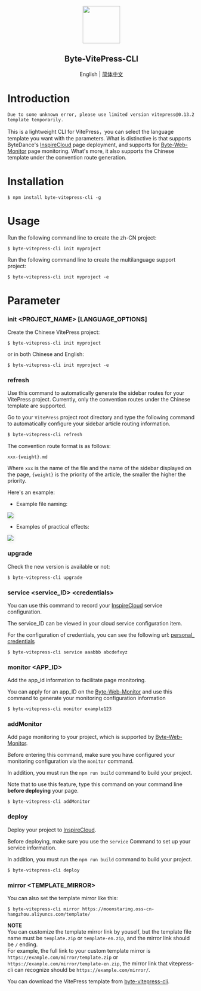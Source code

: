 <p align="center"><img src="https://s2.ax1x.com/2020/02/04/1DsmTO.png" height = "100" /></p>
<h2 align="center">Byte-VitePress-CLI</h2>
<p align="center">  
English | <a href="./README_ZH.md">简体中文</a>
</p>

# Introduction

`Due to some unknown error, please use limited version vitepress@0.13.2 template temporarily.`

This is a lightweight CLI for VitePress，you can select the language template you want with the parameters. What is distinctive is that supports ByteDance's [InspireCloud](https://qingfuwu.cn/) page deployment, and supports for [Byte-Web-Monitor](https://byte-web-monitor.vansin.top/) page monitoring. What's more, it also supports the Chinese template under the convention route generation.

# Installation
```
$ npm install byte-vitepress-cli -g
```
# Usage
Run the following command line to create the zh-CN project:
```
$ byte-vitepress-cli init myproject
```
Run the following command line to create the multilanguage support project:
```
$ byte-vitepress-cli init myproject -e
```

# Parameter
### init <PROJECT_NAME> [LANGUAGE_OPTIONS]
Create the Chinese VitePress project:
```
$ byte-vitepress-cli init myproject 
```
or in both Chinese and English:
```
$ byte-vitepress-cli init myproject -e
```

### refresh
Use this command to automatically generate the sidebar routes for your VitePress project. Currently, only the convention routes under the Chinese template are supported.

Go to your `VitePress` project root directory and type the following command to automatically configure your sidebar article routing information.

```bash
$ byte-vitepress-cli refresh
```

The convention route format is as follows:

```
xxx-{weight}.md
```

Where `xxx` is the name of the file and the name of the sidebar displayed on the page, `{weight}` is the priority of the article, the smaller the higher the priority.

Here's an example:

- Example file naming:
  
<img src = 'https://i.bmp.ovh/imgs/2021/09/37c5924a58451feb.png' style="box-shadow: 1px 2px 10px rgba(0,0,0,0.1);"/>

- Examples of practical effects:
  
<img src = 'https://i.bmp.ovh/imgs/2021/09/21c89756fb6fcd74.png' style="box-shadow: 1px 2px 10px rgba(0,0,0,0.1);"/>

### upgrade
Check the new version is available or not:
```
$ byte-vitepress-cli upgrade
```

### service <service_ID> \<credentials>
You can use this command to record your [InspireCloud](https://qingfuwu.cn/) service configuration.

The service_ID can be viewed in your cloud service configuration item.

For the configuration of credentials, you can see the following url: [personal_ credentials](https://qingfuwu.cn/docs/openapi/personaltoken2.html)
```
$ byte-vitepress-cli service aaabbb abcdefxyz
```

### monitor <APP_ID>
Add the app_id information to facilitate page monitoring.

You can apply for an app_ID on the [Byte-Web-Monitor](https://byte-web-monitor.vansin.top/) and use this command to generate your monitoring configuration information

```
$ byte-vitepress-cli monitor example123
```

### addMonitor 
Add page monitoring to your project, which is supported by [Byte-Web-Monitor](https://byte-web-monitor.vansin.top/).

Before entering this command, make sure you have configured your monitoring configuration via the `monitor` command.

In addition, you must run the `npm run build` command to build your project.

Note that to use this feature, type this command on your command line **before deploying** your page.

```
$ byte-vitepress-cli addMonitor
```
### deploy
Deploy your project to [InspireCloud](https://qingfuwu.cn/).

Before deploying, make sure you use the `service` Command to set up your service information.

In addition, you must run the `npm run build` command to build your project.
```
$ byte-vitepress-cli deploy
```
### mirror <TEMPLATE_MIRROR>
You can also set the template mirror like this:
```
$ byte-vitepress-cli mirror https://moonstarimg.oss-cn-hangzhou.aliyuncs.com/template/
```
**NOTE**  
You can customize the template mirror link by youself, but the template file name must be `template.zip` or `template-en.zip`, and the mirror link should be `/` ending.  
For example, the full link to your custom template mirror is `https://example.com/mirror/template.zip` or `https://example.com/mirror/template-en.zip`, the mirror link that vitepress-cli can recognize should be `https://example.com/mirror/`.  

You can download the VitePress template from [byte-vitepress-cli](https://github.com/YoungX99/byte-vitepress-cli). 


